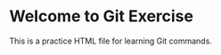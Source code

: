  
 <!DOCTYPE html> 
 <html> 
 <head> 
 <title>Git Exercise</title> 
 </head> 
 <body> 
 <h1>Welcome to Git Exercise</h1> 
 <p>This is a practice HTML file for learning Git commands.</p> 
 </body> 
 </html> 
